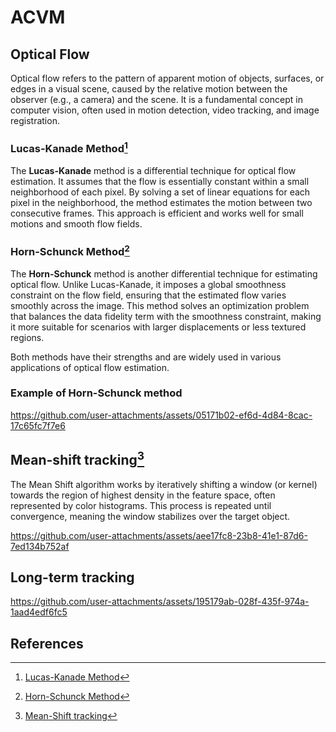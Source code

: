 # ACVM


## Optical Flow

Optical flow refers to the pattern of apparent motion of objects, surfaces, or edges in a visual scene, caused by the relative motion between the observer (e.g., a camera) and the scene. It is a fundamental concept in computer vision, often used in motion detection, video tracking, and image registration.

### Lucas-Kanade Method[^1]
The **Lucas-Kanade** method is a differential technique for optical flow estimation. It assumes that the flow is essentially constant within a small neighborhood of each pixel. By solving a set of linear equations for each pixel in the neighborhood, the method estimates the motion between two consecutive frames. This approach is efficient and works well for small motions and smooth flow fields.

### Horn-Schunck Method[^2]

The **Horn-Schunck** method is another differential technique for estimating optical flow. Unlike Lucas-Kanade, it imposes a global smoothness constraint on the flow field, ensuring that the estimated flow varies smoothly across the image. This method solves an optimization problem that balances the data fidelity term with the smoothness constraint, making it more suitable for scenarios with larger displacements or less textured regions.

Both methods have their strengths and are widely used in various applications of optical flow estimation.

### Example of Horn-Schunck method
https://github.com/user-attachments/assets/05171b02-ef6d-4d84-8cac-17c65fc7f7e6



## Mean-shift tracking[^3]
The Mean Shift algorithm works by iteratively shifting a window (or kernel) towards the region of highest density in the feature space, often represented by color histograms. This process is repeated until convergence, meaning the window stabilizes over the target object.

https://github.com/user-attachments/assets/aee17fc8-23b8-41e1-87d6-7ed134b752af


## Long-term tracking
https://github.com/user-attachments/assets/195179ab-028f-435f-974a-1aad4edf6fc5

##

## References
[^1]: [Lucas-Kanade Method](https://www.researchgate.net/publication/215458777_An_Iterative_Image_Registration_Technique_with_an_Application_to_Stereo_Vision_IJCAI)
[^2]: [Horn-Schunck Method](https://www.sciencedirect.com/science/article/abs/pii/0004370281900242)
[^3]: [Mean-Shift tracking](https://comaniciu.net/Papers/KernelTracking.pdf)












